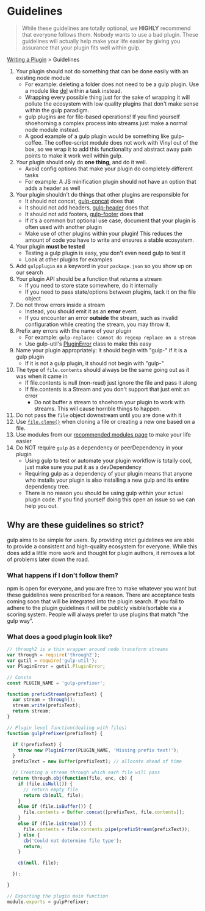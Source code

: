 # Guidelines

> While these guidelines are totally optional, we **HIGHLY** recommend that everyone follows them. Nobody wants to use a bad plugin. These guidelines will actually help make your life easier by giving you assurance that your plugin fits well within gulp.

[Writing a Plugin](README.md) > Guidelines

1. Your plugin should not do something that can be done easily with an existing node module
   - For example: deleting a folder does not need to be a gulp plugin. Use a module like [del](https://github.com/sindresorhus/del) within a task instead.
   - Wrapping every possible thing just for the sake of wrapping it will pollute the ecosystem with low quality plugins that don't make sense within the gulp paradigm.
   - gulp plugins are for file-based operations! If you find yourself shoehorning a complex process into streams just make a normal node module instead.
   - A good example of a gulp plugin would be something like gulp-coffee. The coffee-script module does not work with Vinyl out of the box, so we wrap it to add this functionality and abstract away pain points to make it work well within gulp.
1. Your plugin should only do **one thing**, and do it well.
   - Avoid config options that make your plugin do completely different tasks
   - For example: A JS minification plugin should not have an option that adds a header as well
1. Your plugin shouldn't do things that other plugins are responsible for
   - It should not concat, [gulp-concat](https://github.com/contra/gulp-concat) does that
   - It should not add headers, [gulp-header](https://www.npmjs.com/package/gulp-header) does that
   - It should not add footers, [gulp-footer](https://www.npmjs.com/package/gulp-footer) does that
   - If it's a common but optional use case, document that your plugin is often used with another plugin
   - Make use of other plugins within your plugin! This reduces the amount of code you have to write and ensures a stable ecosystem.
1. Your plugin **must be tested**
   - Testing a gulp plugin is easy, you don't even need gulp to test it
   - Look at other plugins for examples
1. Add `gulpplugin` as a keyword in your `package.json` so you show up on our search
1. Your plugin API should be a function that returns a stream
   - If you need to store state somewhere, do it internally
   - If you need to pass state/options between plugins, tack it on the file object
1. Do not throw errors inside a stream
   - Instead, you should emit it as an **error** event.
   - If you encounter an error **outside** the stream, such as invalid configuration while creating the stream, you may throw it.
1. Prefix any errors with the name of your plugin
   - For example: `gulp-replace: Cannot do regexp replace on a stream`
   - Use gulp-util's [PluginError](https://github.com/gulpjs/gulp-util#new-pluginerrorpluginname-message-options) class to make this easy
1. Name your plugin appropriately: it should begin with "gulp-" if it is a gulp plugin
   - If it is not a gulp plugin, it should not begin with "gulp-"
1. The type of `file.contents` should always be the same going out as it was when it came in
   - If file.contents is null (non-read) just ignore the file and pass it along
   - If file.contents is a Stream and you don't support that just emit an error
     - Do not buffer a stream to shoehorn your plugin to work with streams. This will cause horrible things to happen.
1. Do not pass the `file` object downstream until you are done with it
1. Use [`file.clone()`](https://github.com/gulpjs/vinyl#clone) when cloning a file or creating a new one based on a file.
1. Use modules from our [recommended modules page](recommended-modules.md) to make your life easier
1. Do NOT require `gulp` as a dependency or peerDependency in your plugin
   - Using gulp to test or automate your plugin workflow is totally cool, just make sure you put it as a devDependency
   - Requiring gulp as a dependency of your plugin means that anyone who installs your plugin is also installing a new gulp and its entire dependency tree.
   - There is no reason you should be using gulp within your actual plugin code. If you find yourself doing this open an issue so we can help you out.

## Why are these guidelines so strict?

gulp aims to be simple for users. By providing strict guidelines we are able to provide a consistent and high-quality ecosystem for everyone. While this does add a little more work and thought for plugin authors, it removes a lot of problems later down the road.

### What happens if I don't follow them?

npm is open for everyone, and you are free to make whatever you want but these guidelines were prescribed for a reason. There are acceptance tests coming soon that will be integrated into the plugin search. If you fail to adhere to the plugin guidelines it will be publicly visible/sortable via a scoring system. People will always prefer to use plugins that match "the gulp way".

### What does a good plugin look like?

```js
// through2 is a thin wrapper around node transform streams
var through = require('through2');
var gutil = require('gulp-util');
var PluginError = gutil.PluginError;

// Consts
const PLUGIN_NAME = 'gulp-prefixer';

function prefixStream(prefixText) {
  var stream = through();
  stream.write(prefixText);
  return stream;
}

// Plugin level function(dealing with files)
function gulpPrefixer(prefixText) {

  if (!prefixText) {
    throw new PluginError(PLUGIN_NAME, 'Missing prefix text!');
  }
  prefixText = new Buffer(prefixText); // allocate ahead of time

  // Creating a stream through which each file will pass
  return through.obj(function(file, enc, cb) {
    if (file.isNull()) {
      // return empty file
      return cb(null, file);
    }
    else if (file.isBuffer()) {
      file.contents = Buffer.concat([prefixText, file.contents]);
    }
    else if (file.isStream()) {
      file.contents = file.contents.pipe(prefixStream(prefixText));
    } else {
      cb('Could not determine file type');
      return;
    }

    cb(null, file);

  });

}

// Exporting the plugin main function
module.exports = gulpPrefixer;
```
